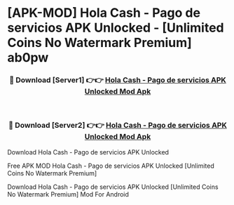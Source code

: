 # [APK-MOD] Hola Cash - Pago de servicios APK Unlocked - [Unlimited Coins No Watermark Premium] ab0pw



<div align="center">
<h3>🔴 Download [Server1] 👉👉 <a href="https://momento.my/?title=Hola_Cash_-_Pago_de_servicios_APK_Unlocked">Hola Cash - Pago de servicios APK Unlocked Mod Apk</a></h3><br>

<h3>🔴 Download [Server2] 👉👉 <a href="https://momento.my/?title=Hola_Cash_-_Pago_de_servicios_APK_Unlocked">Hola Cash - Pago de servicios APK Unlocked Mod Apk</a></h3>
</div>



Download Hola Cash - Pago de servicios APK Unlocked 

Free APK MOD Hola Cash - Pago de servicios APK Unlocked [Unlimited Coins No Watermark Premium]

Download Hola Cash - Pago de servicios APK Unlocked [Unlimited Coins No Watermark Premium] Mod For Android

